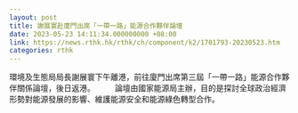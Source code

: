 ```yaml
---
layout: post
title: 謝展寰赴廈門出席「一帶一路」能源合作夥伴論壇
date: 2023-05-23 14:11:34.000000000 +08:00
link: https://news.rthk.hk/rthk/ch/component/k2/1701793-20230523.htm
categories: rthk
---
```


環境及生態局局長謝展寰下午離港，前往廈門出席第三屆「一帶一路」能源合作夥伴關係論壇，後日返港。
　　 
論壇由國家能源局主辦，目的是探討全球政治經濟形勢對能源發展的影響、維護能源安全和能源綠色轉型合作。　　
